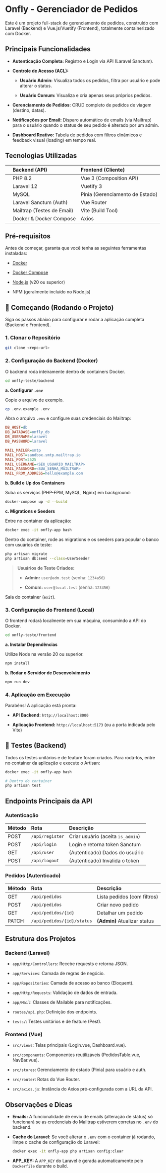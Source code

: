 # Onfly - Gerenciador de Pedidos

Este é um projeto full-stack de gerenciamento de pedidos, construído com Laravel (Backend) e Vue.js/Vuetify (Frontend), totalmente containerizado com Docker.

## Principais Funcionalidades

* **Autenticação Completa:** Registro e Login via API (Laravel Sanctum).

* **Controle de Acesso (ACL):**

  * **Usuário Admin:** Visualiza todos os pedidos, filtra por usuário e pode alterar o status.

  * **Usuário Comum:** Visualiza e cria apenas seus próprios pedidos.

* **Gerenciamento de Pedidos:** CRUD completo de pedidos de viagem (destino, datas).

* **Notificações por Email:** Disparo automático de emails (via Mailtrap) para o usuário quando o status de seu pedido é alterado por um admin.

* **Dashboard Reativo:** Tabela de pedidos com filtros dinâmicos e feedback visual (loading) em tempo real.

## Tecnologias Utilizadas

| | **Backend (API)** | **Frontend (Cliente)** | 
| :--- | :--- | :--- |
| | PHP 8.2 | Vue 3 (Composition API) | 
| | Laravel 12 | Vuetify 3 | 
| | MySQL | Pinia (Gerenciamento de Estado) | 
| | Laravel Sanctum (Auth) | Vue Router | 
| | Mailtrap (Testes de Email) | Vite (Build Tool) | 
| | Docker & Docker Compose | Axios | 

## Pré-requisitos

Antes de começar, garanta que você tenha as seguintes ferramentas instaladas:

* [Docker](https://www.docker.com/get-started)

* [Docker Compose](https://docs.docker.com/compose/install/)

* [Node.js](https://nodejs.org/en/) (v20 ou superior)

* NPM (geralmente incluído no Node.js)

## 🚀 Começando (Rodando o Projeto)

Siga os passos abaixo para configurar e rodar a aplicação completa (Backend e Frontend).

### 1. Clonar o Repositório

```bash
git clone <repo-url>
```

### 2. Configuração do Backend (Docker)

O backend roda inteiramente dentro de containers Docker.

```bash
cd onfly-teste/backend
```

**a. Configurar `.env`**

Copie o arquivo de exemplo.

```bash
cp .env.example .env
```

Abra o arquivo `.env` e configure suas credenciais do Mailtrap:

```ini
DB_HOST=db
DB_DATABASE=onfly_db
DB_USERNAME=laravel
DB_PASSWORD=laravel

MAIL_MAILER=smtp
MAIL_HOST=sandbox.smtp.mailtrap.io
MAIL_PORT=2525
MAIL_USERNAME=<SEU_USUARIO_MAILTRAP>
MAIL_PASSWORD=<SUA_SENHA_MAILTRAP>
MAIL_FROM_ADDRESS=hello@example.com
```

**b. Build e Up dos Containers**

Suba os serviços (PHP-FPM, MySQL, Nginx) em background:

```bash
docker-compose up -d --build
```

**c. Migrations e Seeders**

Entre no container da aplicação:

```bash
docker exec -it onfly-app bash
```

Dentro do container, rode as migrations e os seeders para popular o banco com usuários de teste:

```bash
php artisan migrate
php artisan db:seed --class=UserSeeder
```

> **Usuários de Teste Criados:**
>
> * **Admin:** `user@adm.test` (senha: `1234a56`)
>
> * **Comum:** `user@local.test` (senha: `123456`)

Saia do container (`exit`).

### 3. Configuração do Frontend (Local)

O frontend rodará localmente em sua máquina, consumindo a API do Docker.

```bash
cd onfly-teste/frontend
```

**a. Instalar Dependências**

Utilize Node na versão 20 ou superior.

```bash
npm install
```

**b. Rodar o Servidor de Desenvolvimento**

```bash
npm run dev
```

### 4. Aplicação em Execução

Parabéns! A aplicação está pronta:

* **API Backend:** `http://localhost:8000`

* **Aplicação Frontend:** `http://localhost:5173` (ou a porta indicada pelo Vite)

## 🧪 Testes (Backend)

Todos os testes unitários e de feature foram criados. Para rodá-los, entre no container da aplicação e execute o Artisan:

```bash
docker exec -it onfly-app bash

# Dentro do container
php artisan test
```

## Endpoints Principais da API

### Autenticação

| **Método** | **Rota** | **Descrição** | 
| :--- | :--- | :--- |
| POST | `/api/register` | Criar usuário (aceita `is_admin`) | 
| POST | `/api/login` | Login e retorna token Sanctum | 
| GET | `/api/user` | (Autenticado) Dados do usuário | 
| POST | `/api/logout` | (Autenticado) Invalida o token | 

### Pedidos (Autenticado)

| **Método** | **Rota** | **Descrição** | 
| :--- | :--- | :--- |
| GET | `/api/pedidos` | Lista pedidos (com filtros) | 
| POST | `/api/pedidos` | Criar novo pedido | 
| GET | `/api/pedidos/{id}` | Detalhar um pedido | 
| PATCH | `/api/pedidos/{id}/status` | **(Admin)** Atualizar status | 

## Estrutura dos Projetos

### Backend (Laravel)

* `app/Http/Controllers`: Recebe requests e retorna JSON.

* `app/Services`: Camada de regras de negócio.

* `app/Repositories`: Camada de acesso ao banco (Eloquent).

* `app/Http/Requests`: Validação de dados de entrada.

* `app/Mail`: Classes de Mailable para notificações.

* `routes/api.php`: Definição dos endpoints.

* `tests/`: Testes unitários e de feature (Pest).

### Frontend (Vue)

* `src/views`: Telas principais (Login.vue, Dashboard.vue).

* `src/components`: Componentes reutilizáveis (PedidosTable.vue, NavBar.vue).

* `src/stores`: Gerenciamento de estado (Pinia) para usuário e auth.

* `src/router`: Rotas do Vue Router.

* `src/axios.js`: Instância do Axios pré-configurada com a URL da API.

## Observações e Dicas

* **Emails:** A funcionalidade de envio de emails (alteração de status) só funcionará se as credenciais do Mailtrap estiverem corretas no `.env` do backend.

* **Cache do Laravel:** Se você alterar o `.env` com o container já rodando, limpe o cache de configuração do Laravel:

  ```bash
  docker exec -it onfly-app php artisan config:clear
  ```

* **APP_KEY:** A `APP_KEY` do Laravel é gerada automaticamente pelo `Dockerfile` durante o build.